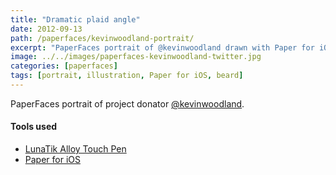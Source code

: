 ```yaml
---
title: "Dramatic plaid angle"
date: 2012-09-13
path: /paperfaces/kevinwoodland-portrait/
excerpt: "PaperFaces portrait of @kevinwoodland drawn with Paper for iOS on an iPad."
image: ../../images/paperfaces-kevinwoodland-twitter.jpg
categories: [paperfaces]
tags: [portrait, illustration, Paper for iOS, beard]
---
```


PaperFaces portrait of project donator [@kevinwoodland](https://twitter.com/kevinwoodland).

#### Tools used

- [LunaTik Alloy Touch Pen](https://www.amazon.com/gp/product/B00821TR7G/ref=as_li_ss_tl?ie=UTF8&tag=mademist-20&linkCode=as2&camp=1789&creative=390957&creativeASIN=B00821TR7G)
- [Paper for iOS](https://paper.bywetransfer.com/)
